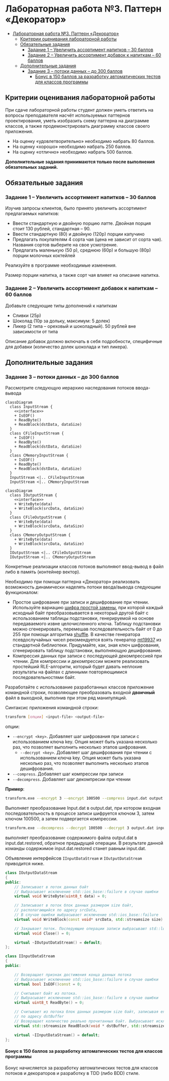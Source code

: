 ﻿
# Лабораторная работа №3. Паттерн «Декоратор»

- [Лабораторная работа №3. Паттерн «Декоратор»](#лабораторная-работа-3-паттерн-декоратор)
  - [Критерии оценивания лабораторной работы](#критерии-оценивания-лабораторной-работы)
  - [Обязательные задания](#обязательные-задания)
    - [Задание 1 – Увеличить ассортимент напитков – 30 баллов](#задание-1--увеличить-ассортимент-напитков--30-баллов)
    - [Задание 2 – Увеличить ассортимент добавок к напиткам – 60 баллов](#задание-2--увеличить-ассортимент-добавок-к-напиткам--60-баллов)
  - [Дополнительные задания](#дополнительные-задания)
    - [Задание 3 – потоки данных – до 300 баллов](#задание-3--потоки-данных--до-300-баллов)
      - [Бонус в 150 баллов за разработку автоматических тестов для классов программы](#бонус-в-150-баллов-за-разработку-автоматических-тестов-для-классов-программы)

## Критерии оценивания лабораторной работы

При сдаче лабораторной работы студент должен уметь ответить на вопросы преподавателя насчёт используемых паттернов проектирования, уметь изобразить схему паттерна на диаграмме классов, а также продемонстрировать диаграмму классов своего приложения.

- На оценку «удовлетворительно» необходимо набрать 80 баллов.
- На оценку «хорошо» необходимо набрать 250 баллов.
- На оценку «отлично» необходимо набрать 500 баллов.

**Дополнительные задания принимаются только после выполнения обязательных заданий.**

## Обязательные задания

### Задание 1 – Увеличить ассортимент напитков – 30 баллов

Изучив запросы клиентов, было принято увеличить ассортимент предлагаемых напитков:

- Ввести стандартную и двойную порцию латте. Двойная порция стоит 130 рублей, стандартная – 90.
- Ввести стандартную (80) и двойную (120р) порции капучино
- Предлагать покупателям 4 сорта чая (цена не зависит от сорта чая). Названия сортов выберите на свое усмотрение.
- Предлагать маленькую (50 р), среднюю (60р) и большую (80р) порции молочных коктейлей

Реализуйте в программе необходимые изменения.

Размер порции напитка, а также сорт чая влияет на описание напитка.

### Задание 2 – Увеличить ассортимент добавок к напиткам – 60 баллов

Добавьте следующие типы дополнений к напиткам

- Сливки (25р)
- Шоколад (10р за дольку, максимум: 5 долек)
- Ликер (2 типа – ореховый и шоколадный). 50 рублей вне зависимости от типа

Описание добавок должно включать в себя подробности, специфичные для добавки (количество долек шоколада и тип ликера).

## Дополнительные задания

### Задание 3 – потоки данных – до 300 баллов

Рассмотрите следующую иерархию наследования потоков ввода-вывода

```mermaid
classDiagram
  class InputStream {
    <<interface>>
    + IsEOF()
    + ReadByte()
    + ReadBlock(dstData, dataSize)
  }
  class CFileInputStream {
    + IsEOF()
    + ReadByte()
    + ReadBlock(dstData, dataSize)
  }
  class CMemoryInputStream {
    + IsEOF()
    + ReadByte()
    + ReadBlock(dstData, dataSize)
  }
  InputStream <|.. CFileInputStream
  InputStream <|.. CMemoryInputStream
```

```mermaid
classDiagram
  class IOutputStream {
    <<interface>>
    + WriteByte(data)
    + WriteBlock(srcData, dataSize)
  }
  class CFileOutputStream {
    + WriteByte(data)
    + WriteBlock(srcData, dataSize)
  }
  class CMemoryOutputStream {
    + WriteByte(data)
    + WriteBlock(srcData, dataSize)
  }
  IOutputStream <|.. CFileOutputStream
  IOutputStream <|.. CMemoryOutputStream
```

Конкретные реализации классов потоков выполняют ввод-вывод в файл либо в память (контейнер вектор).

Необходимо при помощи паттерна «Декоратор» реализовать возможность динамически наделять потоки ввода/вывода следующим функционалом:

- Простое шифрование при записи и дешифрование при чтении. Используйте вариацию [шифра простой замены](https://ru.wikipedia.org/wiki/%D0%A8%D0%B8%D1%84%D1%80_%D0%BF%D1%80%D0%BE%D1%81%D1%82%D0%BE%D0%B9_%D0%B7%D0%B0%D0%BC%D0%B5%D0%BD%D1%8B), при которой каждый исходный байт преобразовывается в некоторый другой байт с использованием таблицы подстановки, генерируемой на основе передаваемого извне целочисленного ключа. Таблицу подстановки можно сгенерировать, перемешав  последовательность байт от 0 до 255 при помощи  алгоритма [shuffle](http://www.cplusplus.com/reference/algorithm/shuffle/). В качестве генератора псевдослучайных чисел рекомендуется взять генератор [mt19937](http://www.cplusplus.com/reference/random/mt19937/) из стандартной библиотеки. Придумайте, как, зная ключ шифрования, сгенерировать таблицу подстановки, выполняющую дешифрование.
- Компрессия данных при записи с последующей декомпрессией при чтении. Для компрессии и декомпрессии можете реализовать простейший RLE-алгоритм, который будет давать неплохие результаты на файлах с длинными повторяющимися последовательностями байт.

Разработайте с использование разработанных классов приложение командной строки, позволяющее преобразовать входной **двоичный** файл в выходной, выполнив при этом ряд манипуляций.

Синтаксис приложения командной строки:

```sh
transform [опции] <input-file> <output-file>
```

опции:

- `--encrypt <key>`. Добавляет шаг шифрования при записи с использованием ключа key. Опция может быть указана несколько раз, что позволяет выполнить несколько этапов шифрования.
  - `--decrypt <key>`. Добавляет шаг дешифрования при чтении с использованием ключа key. Опция может быть указана несколько раз, что позволяет выполнить несколько этапов дешифрования.
- `--compress`. Добавляет шаг компрессии при записи
- `--decompress`. Добавляет шаг декомпресии при чтении

**Пример**:

```sh
transform.exe --encrypt 3 --encrypt 100500 --compress input.dat output.dat
```

Выполняет преобразование Input.dat в output.dat, при котором входная последовательность в процессе записи шифруется ключом 3, затем ключом 100500, а затем подвергается компрессии.

```sh
transform.exe --decompress --decrypt 100500 --decrypt 3 output.dat input.dat.restored
```

выполняет преобразование содержимого файла output.dat в input.dat.restored, обратное предыдущей операции. В результате данной команды содержимое input.dat.restored  станет равным input.dat.

Объявление интерфейсов `IInputDataStream` и `IOutputDataStream` приводится ниже.

```cpp
class IOutputDataStream
{
public:
    // Записывает в поток данных байт
    // Выбрасывает исключение std::ios_base::failure в случае ошибки
    virtual void WriteByte(uint8_t data) = 0;

    // Записывает в поток блок данных размером size байт, 
    // располагающийся по адресу srcData,
    // В случае ошибки выбрасывает исключение std::ios_base::failure
    virtual void WriteBlock(const void* srcData, std::streamsize size) = 0;

    // Закрывает поток. Последующие операции записи выбрасывают std::logic_error
    virtual void Close() = 0;

    virtual ~IOutputDataStream() = default;
};

class IInputDataStream
{
public:

    // Возвращает признак достижения конца данных потока
    // Выбрасывает исключение std::ios_base::failure в случае ошибки
    virtual bool IsEOF()const = 0;

    // Считывает байт из потока. 
    // Выбрасывает исключение std::ios_base::failure в случае ошибки
    virtual uint8_t ReadByte() = 0;

    // Считывает из потока блок данных размером size байт, записывая его в память
    // по адресу dstBuffer
    // Возвращает количество реально прочитанных байт. Выбрасывает исключение в случае ошибки
    virtual std::streamsize ReadBlock(void * dstBuffer, std::streamsize size) = 0;

    virtual ~IInputDataStream() = default;
};
```

#### Бонус в 150 баллов за разработку автоматических тестов для классов программы

Бонус начисляется за разработку автоматических тестов для классов потоков и декораторов и разработку в TDD (либо BDD) стиле.
